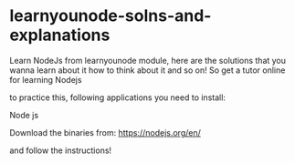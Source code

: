 # learnyounode-solns-and-explanations
Learn NodeJs from learnyounode module, here are the solutions that you wanna learn about it how to think about it and so on! So get a tutor online for learning Nodejs

to practice this, following applications you need to install:

Node js

Download the binaries from:
https://nodejs.org/en/

and follow the instructions!
